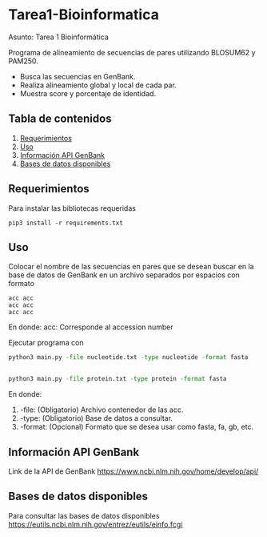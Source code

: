 ﻿# Tarea1-Bioinformatica

Asunto: Tarea 1 Bioinformática

Programa de alineamiento de secuencias de pares utilizando BLOSUM62 y PAM250.

- Busca las secuencias en GenBank.
- Realiza alineamiento global y local de cada par.
- Muestra score y porcentaje de identidad. 

## Tabla de contenidos
1. [Requerimientos](#requerimientos)
2. [Uso](#uso)
3. [Información API GenBank](#información-api-genbank)
4. [Bases de datos disponibles](#bases-de-datos-disponibles)


## Requerimientos

Para instalar las bibliotecas requeridas

~~~
pip3 install -r requirements.txt
~~~

## Uso
Colocar el nombre de las secuencias en pares que se desean buscar en la base de datos de GenBank en un archivo separados por espacios con formato

~~~
acc acc
acc acc
acc acc
~~~

En donde:
    acc: Corresponde al accession number

Ejecutar programa con 

~~~python
python3 main.py -file nucleotide.txt -type nucleotide -format fasta


python3 main.py -file protein.txt -type protein -format fasta
~~~

En donde:
1. -file: (Obligatorio) Archivo contenedor de las acc.
2. -type: (Obligatorio) Base de datos a consultar.
3. -format: (Opcional)  Formato que se desea usar como fasta, fa, gb, etc.

## Información API GenBank

Link de la API de GenBank https://www.ncbi.nlm.nih.gov/home/develop/api/

## Bases de datos disponibles

Para consultar las bases de datos disponibles https://eutils.ncbi.nlm.nih.gov/entrez/eutils/einfo.fcgi

